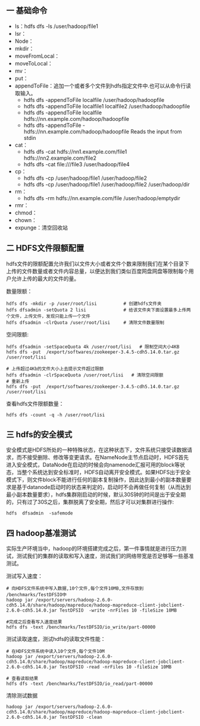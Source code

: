 ## 一 基础命令

- ls：hdfs dfs -ls /user/hadoop/file1
- lsr：
- Node：
- mkdir：
- moveFromLocal：
- moveToLocal：
- mv：
- put：
- appendToFile：追加一个或者多个文件到hdfs指定文件中.也可以从命令行读取输入。
  - hdfs dfs -appendToFile localfile /user/hadoop/hadoopfile
  - hdfs dfs -appendToFile localfile1 localfile2 /user/hadoop/hadoopfile
  - hdfs dfs -appendToFile localfile hdfs://nn.example.com/hadoop/hadoopfile
  - hdfs dfs -appendToFile - hdfs://nn.example.com/hadoop/hadoopfile Reads the input from stdin
- cat：
  - hdfs dfs -cat hdfs://nn1.example.com/file1 hdfs://nn2.example.com/file2
  - hdfs dfs -cat file:///file3 /user/hadoop/file4
- cp：
  - hdfs dfs -cp /user/hadoop/file1 /user/hadoop/file2
  - hdfs dfs -cp /user/hadoop/file1 /user/hadoop/file2 /user/hadoop/dir
- rm：
  - hdfs dfs -rm hdfs://nn.example.com/file /user/hadoop/emptydir
- rmr：
- chmod：
- chown：
- expunge：清空回收站

## 二 HDFS文件限额配置

hdfs文件的限额配置允许我们以文件大小或者文件个数来限制我们在某个目录下上传的文件数量或者文件内容总量，以便达到我们类似百度网盘网盘等限制每个用户允许上传的最大的文件的量。  

数量限额：
```
hdfs dfs -mkdir -p /user/root/lisi          # 创建hdfs文件夹
hdfs dfsadmin -setQuota 2 lisi              # 给该文件夹下面设置最多上传两个文件，上传文件，发现只能上传一个文件
hdfs dfsadmin -clrQuota /user/root/lisi     # 清除文件数量限制
```

空间限额:
```
hdfs dfsadmin -setSpaceQuota 4k /user/root/lisi   # 限制空间大小4KB
hdfs dfs -put  /export/softwares/zookeeper-3.4.5-cdh5.14.0.tar.gz /user/root/lisi

# 上传超过4Kb的文件大小上去提示文件超过限额
hdfs dfsadmin -clrSpaceQuota /user/root/lisi   # 清除空间限额
# 重新上传
hdfs dfs -put  /export/softwares/zookeeper-3.4.5-cdh5.14.0.tar.gz /user/root/lisi
```

查看hdfs文件限额数量：
```
hdfs dfs -count -q -h /user/root/lisi
```

## 三 hdfs的安全模式

安全模式是HDFS所处的一种特殊状态，在这种状态下，文件系统只接受读数据请求，而不接受删除、修改等变更请求。在NameNode主节点启动时，HDFS首先进入安全模式，DataNode在启动的时候会向namenode汇报可用的block等状态，当整个系统达到安全标准时，HDFS自动离开安全模式。如果HDFS出于安全模式下，则文件block不能进行任何的副本复制操作，因此达到最小的副本数量要求是基于datanode启动时的状态来判定的，启动时不会再做任何复制（从而达到最小副本数量要求），hdfs集群刚启动的时候，默认30S钟的时间是出于安全期的，只有过了30S之后，集群脱离了安全期，然后才可以对集群进行操作:
```
hdfs  dfsadmin  -safemode
```

## 四 hadoop基准测试

实际生产环境当中，hadoop的环境搭建完成之后，第一件事情就是进行压力测试，测试我们的集群的读取和写入速度，测试我们的网络带宽是否足够等一些基准测试。  

测试写入速度：
```
# 向HDFS文件系统中写入数据,10个文件,每个文件10MB,文件存放到
/benchmarks/TestDFSIO中
hadoop jar /export/servers/hadoop-2.6.0-cdh5.14.0/share/hadoop/mapreduce/hadoop-mapreduce-client-jobclient-2.6.0-cdh5.14.0.jar TestDFSIO  -write -nrFiles 10 -fileSize 10MB

#完成之后查看写入速度结果
hdfs dfs -text /benchmarks/TestDFSIO/io_write/part-00000
```

测试读取速度，测试hdfs的读取文件性能：
```
# 在HDFS文件系统中读入10个文件,每个文件10M
hadoop jar /export/servers/hadoop-2.6.0-cdh5.14.0/share/hadoop/mapreduce/hadoop-mapreduce-client-jobclient-2.6.0-cdh5.14.0.jar TestDFSIO -read -nrFiles 10 -fileSize 10MB

# 查看读取结果
hdfs dfs -text /benchmarks/TestDFSIO/io_read/part-00000
```

清除测试数据
```
hadoop jar /export/servers/hadoop-2.6.0-cdh5.14.0/share/hadoop/mapreduce/hadoop-mapreduce-client-jobclient-2.6.0-cdh5.14.0.jar TestDFSIO -clean
```